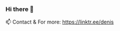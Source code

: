 ### Hi there 👋


 📫 Contact & For more: https://linktr.ee/denis

<!--
**DenisMashov/DenisMashov** is a ✨ _special_ ✨ repository because its `README.md` (this file) appears on your GitHub profile.

Here are some ideas to get you started:

-->
